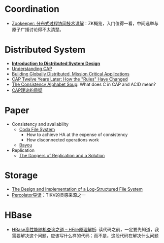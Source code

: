# Coordination
+ [Zookeeper: 分布式过程协同技术详解](http://www.dengshenyu.com/%E5%88%86%E5%B8%83%E5%BC%8F%E7%B3%BB%E7%BB%9F/2017/11/01/zookeeper.html)：ZK概览，入门值得一看，中间选举与原子广播讨论得不太清楚。

# Distributed System
+ [**Introduction to Distributed System Design**](http://www.hpcs.cs.tsukuba.ac.jp/~tatebe/lecture/h23/dsys/dsd-tutorial.html)
+ [Understanding CAP](http://henryr.github.io/cap-faq/)
+ [Building Globally Distributed, Mission Critical Applications](http://highscalability.com/blog/2015/8/31/building-globally-distributed-mission-critical-applications.html)
+ [CAP Twelve Years Later: How the "Rules" Have Changed](http://www.infoq.com/articles/cap-twelve-years-later-how-the-rules-have-changed)
+ [The Consistency Alphabet Soup](http://hackingdistributed.com/2013/03/23/consistency-alphabet-soup/): What does C in CAP and ACID mean?
+ [CAP理论的质疑](http://blog.csdn.net/chen77716/article/details/30635543)

# Paper
+ Consistency and availability
    + [Coda File System](https://www.cs.cmu.edu/~satya/docdir/satya-ieeetc-coda-1990.pdf)
        + How to achieve HA at the expense of consistency
        + How disconnected operations work
    + [Bayou](http://dl.acm.org/citation.cfm?id=224070)
+ Replication
    + [The Dangers of Replication and a Solution](http://dl.acm.org/citation.cfm?id=233330)

# Storage
+ [The Design and Implementation of a Log-Structured File System](https://www.cs.berkeley.edu/~brewer/cs262/LFS.pdf)
+ [Percolator导读](http://www.importnew.com/2896.html)：TiKV的灵感来源之一

# HBase
+ [HBase高性能随机查询之道 – HFile原理解析](http://www.nosqlnotes.com/technotes/hbase/hfile/): 读代码之前，一定要先知道，我需要解决这个问题，应该写什么样的代码；而不是，这段代码在解决什么问题
